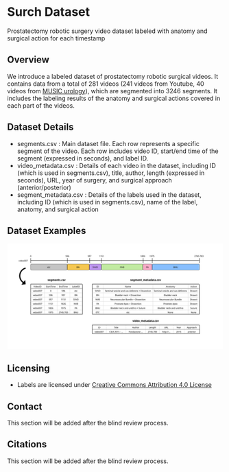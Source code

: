 # Surch Dataset
Prostatectomy robotic surgery video dataset labeled with anatomy and surgical action for each timestamp

## Overview
We introduce a labeled dataset of prostatectomy robotic surgical videos. It contains data from a total of 281 videos (241 videos from Youtube, 40 videos from [MUSIC urology](https://www.musicurologyvideo.com/)), which are segmented into 3246 segments. It includes the labeling results of the anatomy and surgical actions covered in each part of the videos.

## Dataset Details
- segments.csv : Main dataset file. Each row represents a specific segment of the video. Each row includes video ID, start/end time of the segment (expressed in seconds), and label ID.
- video_metadata.csv : Details of each video in the dataset, including ID (which is used in segments.csv), title, author, length (expressed in seconds), URL, year of surgery, and surgical approach (anterior/posterior)
- segment_metadata.csv : Details of the labels used in the dataset, including ID (which is used in segments.csv), name of the label, anatomy, and surgical action

## Dataset Examples
![example image](./dataset_preview.png)

## Licensing
* Labels are licensed under [Creative Commons Attribution 4.0 License](https://creativecommons.org/licenses/by/4.0/legalcode)

## Contact
This section will be added after the blind review process.

## Citations
This section will be added after the blind review process.
